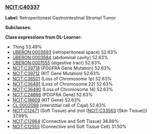 
### [NCIT:C40337](http://purl.obolibrary.org/obo/NCIT_C40337)
**Label:** Retroperitoneal Gastrointestinal Stromal Tumor

**Subclasses:** 

**Class expressions from DL-Learner:**

- Thing 53.49%
- [UBERON:0003693](http://purl.obolibrary.org/obo/UBERON_0003693) (retroperitoneal space) 52.63%
- [UBERON:0003684](http://purl.obolibrary.org/obo/UBERON_0003684) (abdominal cavity) 52.63%
- [UBERON:0001555](http://purl.obolibrary.org/obo/UBERON_0001555) (digestive tract) 52.63%
- [NCIT:C39718](http://purl.obolibrary.org/obo/NCIT_C39718) (PDGFRA Gene Mutation) 52.63%
- [NCIT:C39712](http://purl.obolibrary.org/obo/NCIT_C39712) (KIT Gene Mutation) 52.63%
- [NCIT:C36501](http://purl.obolibrary.org/obo/NCIT_C36501) (Loss of Chromosome 1p) 52.63%
- [NCIT:C36491](http://purl.obolibrary.org/obo/NCIT_C36491) (Loss of Chromosome 22) 52.63%
- [NCIT:C36490](http://purl.obolibrary.org/obo/NCIT_C36490) (Loss of Chromosome 14) 52.63%
- [NCIT:C24666](http://purl.obolibrary.org/obo/NCIT_C24666) (PDGFRA Gene) 52.63%
- [NCIT:C18609](http://purl.obolibrary.org/obo/NCIT_C18609) (KIT Gene) 52.63%
- [CL:0002088](http://purl.obolibrary.org/obo/CL_0002088) (interstitial cell of Cajal) 52.63%
- [NCIT:C12471](http://purl.obolibrary.org/obo/NCIT_C12471) (Soft Tissue) and (not ([NCIT:C33563](http://purl.obolibrary.org/obo/NCIT_C33563) (Skin Tissue))) 37.99%
- [NCIT:C12964](http://purl.obolibrary.org/obo/NCIT_C12964) (Connective and Soft Tissue) 36.89%
- [NCIT:C12555](http://purl.obolibrary.org/obo/NCIT_C12555) (Connective and Soft Tissue Cell) 31.50%


